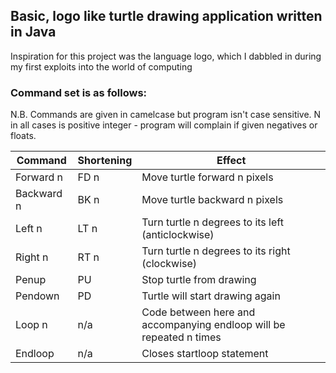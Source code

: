 ## Basic, logo like turtle drawing application written in Java
Inspiration for this project was the language logo, which I dabbled in during my first exploits into the world of computing

### Command set is as follows: 
  N.B. Commands are given in camelcase but program isn't case sensitive. N in all cases is positive integer - program will complain if given negatives or floats.

|Command |Shortening | Effect |
|------- | --------- | ------ |
|Forward n| FD n | Move turtle forward n pixels |
|Backward n| BK n | Move turtle backward n pixels |
|Left n | LT n | Turn turtle n degrees to its left (anticlockwise) |
|Right n | RT n | Turn turtle n degrees to its right (clockwise) |
|Penup | PU | Stop turtle from drawing |
|Pendown | PD | Turtle will start drawing again |
|Loop n| n/a | Code between here and accompanying endloop will be repeated n times |
|Endloop | n/a | Closes startloop statement |                                                                                               
